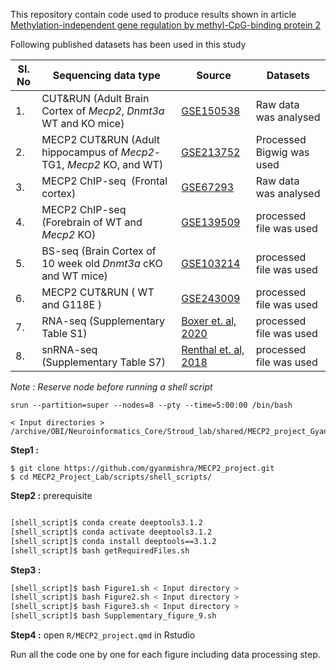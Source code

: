 This repository contain code used to produce results shown in article [Methylation-independent gene regulation by methyl-CpG-binding protein 2]()

Following published datasets has been used in this study 


| **SI. No** | **Sequencing data type**   |**Source** | Datasets |
|-----------------|--------------------------------------|-----------------|----- |
| 1\.        | CUT&RUN (Adult Brain Cortex of *Mecp2*, *Dnmt3a* WT and KO mice)         | [GSE150538](https://www.ncbi.nlm.nih.gov/geo/query/acc.cgi?acc=GSE150538)       | Raw data was analysed                          |
| 2\.        | MECP2 CUT&RUN (Adult hippocampus of *Mecp2*-TG1, *Mecp2* KO, and WT) | [GSE213752](https://www.ncbi.nlm.nih.gov/geo/query/acc.cgi?acc=GSE213752)       | Processed Bigwig was used                          |
| 3.         | MECP2 ChIP-seq     (Frontal cortex)                                                  | [GSE67293](https://www.ncbi.nlm.nih.gov/geo/query/acc.cgi?acc=GSE67293)     |  Raw data was analysed                        |
| 4.         | MECP2 ChIP-seq  (Forebrain of WT and *Mecp2* KO)                                                | [GSE139509](https://www.ncbi.nlm.nih.gov/geo/query/acc.cgi?acc=GSE139509)   |  processed file was used                        |
| 5\.        | BS-seq (Brain Cortex of 10 week old *Dnmt3a* cKO and WT mice)          | [GSE103214](https://www.ncbi.nlm.nih.gov/geo/query/acc.cgi?acc=GSE103214)         | processed file was used                        |
| 6\.        | MECP2 CUT&RUN ( WT and G118E )                                       | [GSE243009](https://www.ncbi.nlm.nih.gov/geo/query/acc.cgi?acc=GSE243009)  | processed file was used                        |
| 7\.        | RNA-seq (Supplementary Table S1)                                     | [Boxer et. al, 2020](https://www.sciencedirect.com/science/article/pii/S109727651930810X?via%3Dihub#app2) |  processed file was used                        |
| 8\.        | snRNA-seq (Supplementary Table S7)                                     | [Renthal et. al, 2018](https://www.nature.com/articles/s41593-018-0270-6#citeas) |  processed file was used                        |

*Note : Reserve node before running a shell script*
```
srun --partition=super --nodes=8 --pty --time=5:00:00 /bin/bash
```

```
< Input directories > /archive/OBI/Neuroinformatics_Core/Stroud_lab/shared/MECP2_project_Gyan
```

**Step1 :** 
```
$ git clone https://github.com/gyanmishra/MECP2_project.git
$ cd MECP2_Project_Lab/scripts/shell_scripts/
```

**Step2 :** prerequisite
```bash

[shell_script]$ conda create deeptools3.1.2 
[shell_script]$ conda activate deeptools3.1.2
[shell_script]$ conda install deeptools==3.1.2
[shell_script]$ bash getRequiredFiles.sh
```


**Step3 :**

```bash
[shell_script]$ bash Figure1.sh < Input directory > 
[shell_script]$ bash Figure2.sh < Input directory >
[shell_script]$ bash Figure3.sh < Input directory >
[shell_script]$ bash Supplementary_figure_9.sh 
```

**Step4 :** open `R/MECP2_project.qmd` in Rstudio

Run all the code one by one for each figure including data processing step. 
